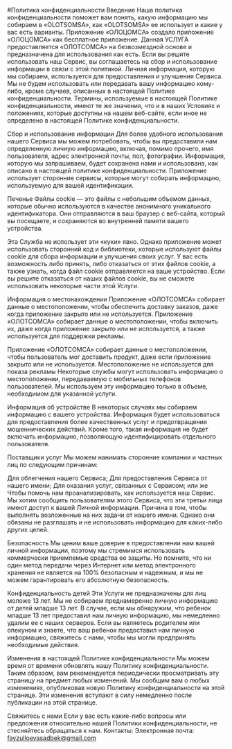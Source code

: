 #Политика конфиденциальности
Введение
Наша политика конфиденциальности поможет вам понять, какую информацию мы собираем в «OLOTSOMSA», как «OLOTSOMSA» ее использует и какие у вас есть варианты. Приложение «ОЛОЦОМСА» создало приложение «ОЛОЦОМСА» как бесплатное приложение. Данная УСЛУГА предоставляется «ОЛОТСОМСА» на безвозмездной основе и предназначена для использования как есть. Если вы решите использовать наш Сервис, вы соглашаетесь на сбор и использование информации в связи с этой политикой. Личная информация, которую мы собираем, используется для предоставления и улучшения Сервиса. Мы не будем использовать или передавать вашу информацию кому-либо, кроме случаев, описанных в настоящей Политике конфиденциальности.
Термины, используемые в настоящей Политике конфиденциальности, имеют те же значения, что и в наших Условиях и положениях, которые доступны на нашем веб-сайте, если иное не определено в настоящей Политике конфиденциальности.

Сбор и использование информации
Для более удобного использования нашего Сервиса мы можем потребовать, чтобы вы предоставили нам определенную личную информацию, включая, помимо прочего, имя пользователя, адрес электронной почты, пол, фотографии. Информация, которую мы запрашиваем, будет сохранена нами и использована, как описано в настоящей политике конфиденциальности.
Приложение использует сторонние сервисы, которые могут собирать информацию, используемую для вашей идентификации.

Печенье
Файлы cookie — это файлы с небольшим объемом данных, которые обычно используются в качестве анонимного уникального идентификатора. Они отправляются в ваш браузер с веб-сайта, который вы посещаете, и сохраняются во внутренней памяти вашего устройства.

Эта Служба не использует эти «куки» явно. Однако приложение может использовать сторонний код и библиотеки, которые используют файлы cookie для сбора информации и улучшения своих услуг. У вас есть возможность либо принять, либо отказаться от этих файлов cookie, а также узнать, когда файл cookie отправляется на ваше устройство. Если вы решите отказаться от наших файлов cookie, вы не сможете использовать некоторые части этой Услуги.

Информация о местонахождении
Приложение «ОЛОТСОМСА» собирает данные о местоположении, чтобы обеспечить доставку заказов, даже когда приложение закрыто или не используется.
Приложение «ОЛОТСОМСА» собирает данные о местоположении, чтобы включить их, даже когда приложение закрыто или не используется, а также используется для поддержки рекламы.

Приложение «ОЛОТСОМСА» собирает данные о местоположении, чтобы пользователь мог доставить продукт, даже если приложение закрыто или не используется. Местоположение не используется для показа рекламы
Некоторые службы могут использовать информацию о местоположении, передаваемую с мобильных телефонов пользователей. Мы используем эту информацию только в объеме, необходимом для указанной услуги.

Информация об устройстве
В некоторых случаях мы собираем информацию с вашего устройства. Информация будет использоваться для предоставления более качественных услуг и предотвращения мошеннических действий. Кроме того, такая информация не будет включать информацию, позволяющую идентифицировать отдельного пользователя.

Поставщики услуг
Мы можем нанимать сторонние компании и частных лиц по следующим причинам:

Для облегчения нашего Сервиса;
Для предоставления Сервиса от нашего имени;
Для оказания услуг, связанных с Сервисом; или же
Чтобы помочь нам проанализировать, как используется наш Сервис.
Мы хотим сообщить пользователям этого Сервиса, что эти третьи лица имеют доступ к вашей Личной информации. Причина в том, чтобы выполнять возложенные на них задачи от нашего имени. Однако они обязаны не разглашать и не использовать информацию для каких-либо других целей.

Безопасность
Мы ценим ваше доверие в предоставлении нам вашей личной информации, поэтому мы стремимся использовать коммерчески приемлемые средства ее защиты. Но помните, что ни один метод передачи через Интернет или метод электронного хранения не является на 100% безопасным и надежным, и мы не можем гарантировать его абсолютную безопасность.

Конфиденциальность детей
Эти Услуги не предназначены для лиц моложе 13 лет. Мы не собираем преднамеренно личную информацию от детей младше 13 лет. В случае, если мы обнаружим, что ребенок младше 13 лет предоставил нам личную информацию, мы немедленно удалим ее с наших серверов. Если вы являетесь родителем или опекуном и знаете, что ваш ребенок предоставил нам личную информацию, свяжитесь с нами, чтобы мы могли предпринять необходимые действия.

Изменения в настоящей Политике конфиденциальности
Мы можем время от времени обновлять нашу Политику конфиденциальности. Таким образом, вам рекомендуется периодически просматривать эту страницу на предмет любых изменений. Мы сообщим вам о любых изменениях, опубликовав новую Политику конфиденциальности на этой странице. Эти изменения вступают в силу немедленно после публикации на этой странице.

Свяжитесь с нами
Если у вас есть какие-либо вопросы или предложения относительно нашей Политики конфиденциальности, не стесняйтесь обращаться к нам.
Контакты:
Электронная почта: fayzulloevasadbek@gmail.com
